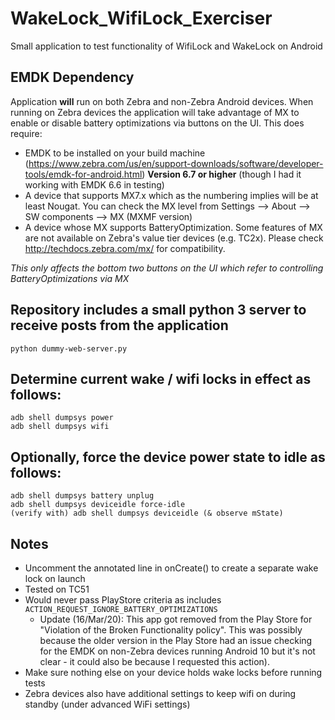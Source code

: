 # WakeLock_WifiLock_Exerciser
Small application to test functionality of WifiLock and WakeLock on Android

##  EMDK Dependency

Application **will** run on both Zebra and non-Zebra Android devices.  When running on Zebra devices the application will take advantage of MX to enable or disable battery optimizations via buttons on the UI.  This does require:
* EMDK to be installed on your build machine (https://www.zebra.com/us/en/support-downloads/software/developer-tools/emdk-for-android.html) **Version 6.7 or higher** (though I had it working with EMDK 6.6 in testing)
* A device that supports MX7.x which as the numbering implies will be at least Nougat.  You can check the MX level from Settings --> About --> SW components --> MX (MXMF version)
* A device whose MX supports BatteryOptimization.  Some features of MX are not available on Zebra's value tier devices (e.g. TC2x).  Please check http://techdocs.zebra.com/mx/ for compatibility.

_This only affects the bottom two buttons on the UI which refer to controlling BatteryOptimizations via MX_ 

## Repository includes a small python 3 server to receive posts from the application

    python dummy-web-server.py
    
## Determine current wake / wifi locks in effect as follows:

    adb shell dumpsys power
    adb shell dumpsys wifi

## Optionally, force the device power state to idle as follows:

    adb shell dumpsys battery unplug
    adb shell dumpsys deviceidle force-idle
    (verify with) adb shell dumpsys deviceidle (& observe mState)

## Notes

- Uncomment the annotated line in onCreate() to create a separate wake lock on launch
- Tested on TC51
- Would never pass PlayStore criteria as includes `ACTION_REQUEST_IGNORE_BATTERY_OPTIMIZATIONS`
  - Update (16/Mar/20): This app got removed from the Play Store for "Violation of the Broken Functionality policy".  This was possibly because the older version in the Play Store had an issue checking for the EMDK on non-Zebra devices running Android 10 but it's not clear - it could also be because I requested this action). 
- Make sure nothing else on your device holds wake locks before running tests
- Zebra devices also have additional settings to keep wifi on during standby (under advanced WiFi settings)

